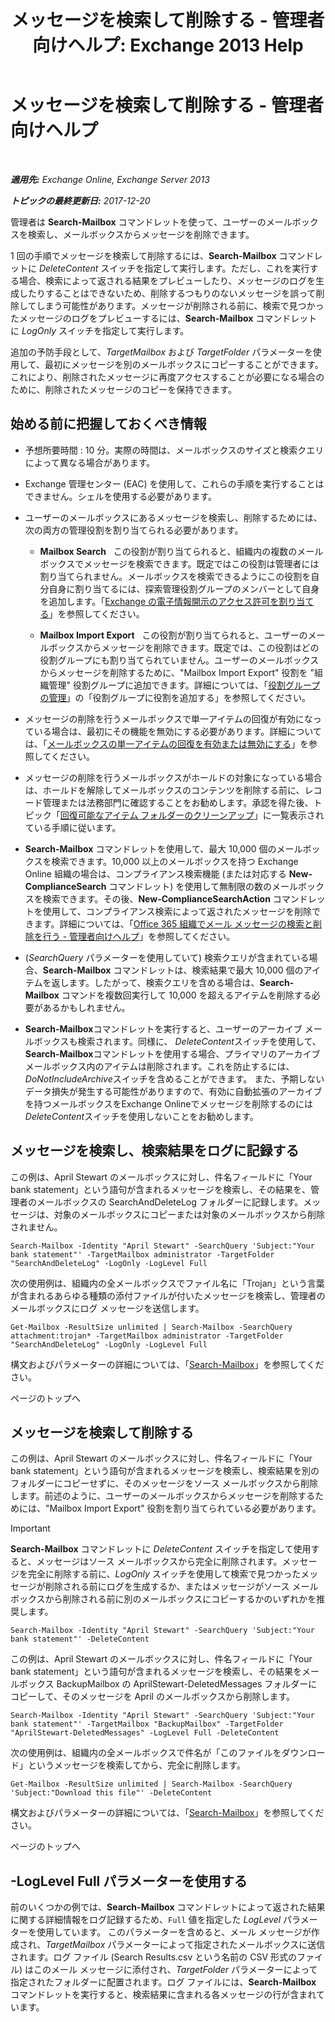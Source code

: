 ﻿---
title: 'メッセージを検索して削除する - 管理者向けヘルプ: Exchange 2013 Help'
TOCTitle: メッセージを検索して削除する - 管理者向けヘルプ
ms:assetid: 8c36bb03-e716-4fdd-9958-4aa7a2a1db42
ms:mtpsurl: https://technet.microsoft.com/ja-jp/library/Ff459253(v=EXCHG.150)
ms:contentKeyID: 52057470
ms.date: 05/23/2018
mtps_version: v=EXCHG.150
ms.translationtype: MT
---

# メッセージを検索して削除する - 管理者向けヘルプ

 

_**適用先:** Exchange Online, Exchange Server 2013_

_**トピックの最終更新日:** 2017-12-20_

管理者は **Search-Mailbox** コマンドレットを使って、ユーザーのメールボックスを検索し、メールボックスからメッセージを削除できます。

1 回の手順でメッセージを検索して削除するには、**Search-Mailbox** コマンドレットに *DeleteContent* スイッチを指定して実行します。ただし、これを実行する場合、検索によって返される結果をプレビューしたり、メッセージのログを生成したりすることはできないため、削除するつもりのないメッセージを誤って削除してしまう可能性があります。メッセージが削除される前に、検索で見つかったメッセージのログをプレビューするには、**Search-Mailbox** コマンドレットに *LogOnly* スイッチを指定して実行します。

追加の予防手段として、*TargetMailbox* および *TargetFolder* パラメーターを使用して、最初にメッセージを別のメールボックスにコピーすることができます。これにより、削除されたメッセージに再度アクセスすることが必要になる場合のために、削除されたメッセージのコピーを保持できます。

## 始める前に把握しておくべき情報

  - 予想所要時間 : 10 分。実際の時間は、メールボックスのサイズと検索クエリによって異なる場合があります。

  - Exchange 管理センター (EAC) を使用して、これらの手順を実行することはできません。シェルを使用する必要があります。

  - ユーザーのメールボックスにあるメッセージを検索し、削除するためには、次の両方の管理役割を割り当てられる必要があります。
    
      - **Mailbox Search**   この役割が割り当てられると、組織内の複数のメールボックスでメッセージを検索できます。既定ではこの役割は管理者には割り当てられません。メールボックスを検索できるようにこの役割を自分自身に割り当てるには、探索管理役割グループのメンバーとして自身を追加します。「[Exchange の電子情報開示のアクセス許可を割り当てる](https://docs.microsoft.com/ja-jp/exchange/security-and-compliance/in-place-ediscovery/assign-ediscovery-permissions)」を参照してください。
    
      - **Mailbox Import Export**   この役割が割り当てられると、ユーザーのメールボックスからメッセージを削除できます。既定では、この役割はどの役割グループにも割り当てられていません。ユーザーのメールボックスからメッセージを削除するために、"Mailbox Import Export" 役割を "組織管理" 役割グループに追加できます。詳細については、「[役割グループの管理](manage-role-groups-exchange-2013-help.md)」の「役割グループに役割を追加する」を参照してください。

  - メッセージの削除を行うメールボックスで単一アイテムの回復が有効になっている場合は、最初にその機能を無効にする必要があります。詳細については、「[メールボックスの単一アイテムの回復を有効または無効にする](https://docs.microsoft.com/ja-jp/exchange/recipients-in-exchange-online/manage-user-mailboxes/enable-or-disable-single-item-recovery)」を参照してください。

  - メッセージの削除を行うメールボックスがホールドの対象になっている場合は、ホールドを解除してメールボックスのコンテンツを削除する前に、レコード管理または法務部門に確認することをお勧めします。承認を得た後、トピック「[回復可能なアイテム フォルダーのクリーンアップ](clean-up-the-recoverable-items-folder-exchange-2013-help.md)」に一覧表示されている手順に従います。

  - **Search-Mailbox** コマンドレットを使用して、最大 10,000 個のメールボックスを検索できます。10,000 以上のメールボックスを持つ Exchange Online 組織の場合は、コンプライアンス検索機能 (または対応する **New-ComplianceSearch** コマンドレット) を使用して無制限の数のメールボックスを検索できます。その後、**New-ComplianceSearchAction** コマンドレットを使用して、コンプライアンス検索によって返されたメッセージを削除できます。詳細については、「[Office 365 組織でメール メッセージの検索と削除を行う - 管理者向けヘルプ](https://go.microsoft.com/fwlink/p/?linkid=786856)」を参照してください。

  - (*SearchQuery* パラメーターを使用していて) 検索クエリが含まれている場合、**Search-Mailbox** コマンドレットは、検索結果で最大 10,000 個のアイテムを返します。したがって、検索クエリを含める場合は、**Search-Mailbox** コマンドを複数回実行して 10,000 を超えるアイテムを削除する必要があるかもしれません。

  - **Search-Mailbox**コマンドレットを実行すると、ユーザーのアーカイブ メールボックスも検索されます。同様に、 *DeleteContent*スイッチを使用して、 **Search-Mailbox**コマンドレットを使用する場合、プライマリのアーカイブ メールボックス内のアイテムは削除されます。これを防止するには、 *DoNotIncludeArchive*スイッチを含めることができます。 また、予期しないデータ損失が発生する可能性がありますので、有効に自動拡張のアーカイブを持つメールボックスをExchange Onlineでメッセージを削除するのには*DeleteContent*スイッチを使用しないことをお勧めします。

## メッセージを検索し、検索結果をログに記録する

この例は、April Stewart のメールボックスに対し、件名フィールドに「Your bank statement」という語句が含まれるメッセージを検索し、その結果を、管理者のメールボックスの SearchAndDeleteLog フォルダーに記録します。メッセージは、対象のメールボックスにコピーまたは対象のメールボックスから削除されません。

    Search-Mailbox -Identity "April Stewart" -SearchQuery 'Subject:"Your bank statement"' -TargetMailbox administrator -TargetFolder "SearchAndDeleteLog" -LogOnly -LogLevel Full

次の使用例は、組織内の全メールボックスでファイル名に「Trojan」という言葉が含まれるあらゆる種類の添付ファイルが付いたメッセージを検索し、管理者のメールボックスにログ メッセージを送信します。

    Get-Mailbox -ResultSize unlimited | Search-Mailbox -SearchQuery attachment:trojan* -TargetMailbox administrator -TargetFolder "SearchAndDeleteLog" -LogOnly -LogLevel Full

構文およびパラメーターの詳細については、「[Search-Mailbox](https://technet.microsoft.com/ja-jp/library/dd298173\(v=exchg.150\))」を参照してください。

ページのトップへ

## メッセージを検索して削除する

この例は、April Stewart のメールボックスに対し、件名フィールドに「Your bank statement」という語句が含まれるメッセージを検索し、検索結果を別のフォルダーにコピーせずに、そのメッセージをソース メールボックスから削除します。前述のように、ユーザーのメールボックスからメッセージを削除するためには、"Mailbox Import Export" 役割を割り当てられている必要があります。


> [!IMPORTANT]
> <STRONG>Search-Mailbox</STRONG> コマンドレットに <EM>DeleteContent</EM> スイッチを指定して使用すると、メッセージはソース メールボックスから完全に削除されます。メッセージを完全に削除する前に、<EM>LogOnly</EM> スイッチを使用して検索で見つかったメッセージが削除される前にログを生成するか、またはメッセージがソース メールボックスから削除される前に別のメールボックスにコピーするかのいずれかを推奨します。



    Search-Mailbox -Identity "April Stewart" -SearchQuery 'Subject:"Your bank statement"' -DeleteContent

この例は、April Stewart のメールボックスに対し、件名フィールドに「Your bank statement」という語句が含まれるメッセージを検索し、その結果をメールボックス BackupMailbox の AprilStewart-DeletedMessages フォルダーにコピーして、そのメッセージを April のメールボックスから削除します。

    Search-Mailbox -Identity "April Stewart" -SearchQuery 'Subject:"Your bank statement"' -TargetMailbox "BackupMailbox" -TargetFolder "AprilStewart-DeletedMessages" -LogLevel Full -DeleteContent

次の使用例は、組織内の全メールボックスで件名が「このファイルをダウンロード」というメッセージを検索してから、完全に削除します。

    Get-Mailbox -ResultSize unlimited | Search-Mailbox -SearchQuery 'Subject:"Download this file"' -DeleteContent

構文およびパラメーターの詳細については、「[Search-Mailbox](https://technet.microsoft.com/ja-jp/library/dd298173\(v=exchg.150\))」を参照してください。

ページのトップへ

## \-LogLevel Full パラメーターを使用する

前のいくつかの例では、**Search-Mailbox** コマンドレットによって返された結果に関する詳細情報をログ記録するため、`Full` 値を指定した *LogLevel* パラメーターを使用しています。 このパラメーターを含めると、メール メッセージが作成され、*TargetMailbox* パラメーターによって指定されたメールボックスに送信されます。ログ ファイル (Search Results.csv という名前の CSV 形式のファイル) はこのメール メッセージに添付され、*TargetFolder* パラメーターによって指定されたフォルダーに配置されます。ログ ファイルには、**Search-Mailbox** コマンドレットを実行すると、検索結果に含まれる各メッセージの行が含まれています。

